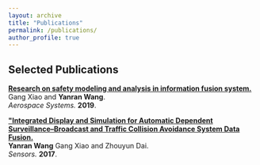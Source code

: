 ```yaml
---
layout: archive
title: "Publications"
permalink: /publications/
author_profile: true
---
```


## Selected Publications

<b>[Research on safety modeling and analysis in information fusion system.](https://link.springer.com/article/10.1007/s42401-018-0011-2)</b><br>
Gang Xiao and <b>Yanran Wang</b>.<br>
<i>Aerospace Systems.</i> <b>2019</b>.

<b>["Integrated Display and Simulation for Automatic Dependent Surveillance–Broadcast and Traffic Collision Avoidance System Data Fusion.](https://www.mdpi.com/1424-8220/17/11/2611)</b><br>
<b>Yanran Wang</b> Gang Xiao and Zhouyun Dai.<br>
<i>Sensors.</i> <b>2017</b>.
